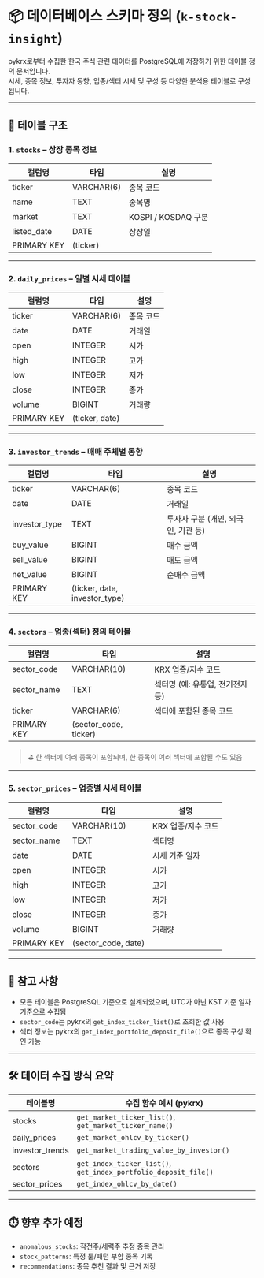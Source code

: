 # 📦 데이터베이스 스키마 정의 (`k-stock-insight`)

pykrx로부터 수집한 한국 주식 관련 데이터를 PostgreSQL에 저장하기 위한 테이블 정의 문서입니다.  
시세, 종목 정보, 투자자 동향, 업종/섹터 시세 및 구성 등 다양한 분석용 테이블로 구성됩니다.

---

## 📁 테이블 구조

### 1. `stocks` – 상장 종목 정보

| 컬럼명      | 타입        | 설명             |
|-------------|-------------|------------------|
| ticker      | VARCHAR(6)  | 종목 코드         |
| name        | TEXT        | 종목명            |
| market      | TEXT        | KOSPI / KOSDAQ 구분 |
| listed_date | DATE        | 상장일            |
| PRIMARY KEY | (ticker)    |

---

### 2. `daily_prices` – 일별 시세 테이블

| 컬럼명   | 타입        | 설명         |
|----------|-------------|--------------|
| ticker   | VARCHAR(6)  | 종목 코드     |
| date     | DATE        | 거래일        |
| open     | INTEGER     | 시가          |
| high     | INTEGER     | 고가          |
| low      | INTEGER     | 저가          |
| close    | INTEGER     | 종가          |
| volume   | BIGINT      | 거래량        |
| PRIMARY KEY | (ticker, date) |

---

### 3. `investor_trends` – 매매 주체별 동향

| 컬럼명       | 타입        | 설명                 |
|--------------|-------------|----------------------|
| ticker        | VARCHAR(6)  | 종목 코드             |
| date          | DATE        | 거래일                |
| investor_type | TEXT        | 투자자 구분 (개인, 외국인, 기관 등) |
| buy_value     | BIGINT      | 매수 금액             |
| sell_value    | BIGINT      | 매도 금액             |
| net_value     | BIGINT      | 순매수 금액           |
| PRIMARY KEY   | (ticker, date, investor_type) |

---

### 4. `sectors` – 업종(섹터) 정의 테이블

| 컬럼명      | 타입        | 설명                        |
|-------------|-------------|-----------------------------|
| sector_code | VARCHAR(10) | KRX 업종/지수 코드            |
| sector_name | TEXT        | 섹터명 (예: 유통업, 전기전자 등) |
| ticker      | VARCHAR(6)  | 섹터에 포함된 종목 코드         |
| PRIMARY KEY | (sector_code, ticker) |

> ⛳ 한 섹터에 여러 종목이 포함되며, 한 종목이 여러 섹터에 포함될 수도 있음

---

### 5. `sector_prices` – 업종별 시세 테이블

| 컬럼명      | 타입        | 설명                  |
|-------------|-------------|-----------------------|
| sector_code | VARCHAR(10) | KRX 업종/지수 코드      |
| sector_name | TEXT        | 섹터명                |
| date        | DATE        | 시세 기준 일자          |
| open        | INTEGER     | 시가                  |
| high        | INTEGER     | 고가                  |
| low         | INTEGER     | 저가                  |
| close       | INTEGER     | 종가                  |
| volume      | BIGINT      | 거래량                |
| PRIMARY KEY | (sector_code, date) |

---

## 📌 참고 사항

- 모든 테이블은 PostgreSQL 기준으로 설계되었으며, UTC가 아닌 KST 기준 일자 기준으로 수집됨
- `sector_code`는 pykrx의 `get_index_ticker_list()`로 조회한 값 사용
- 섹터 정보는 pykrx의 `get_index_portfolio_deposit_file()`으로 종목 구성 확인 가능

---

## 🛠️ 데이터 수집 방식 요약

| 테이블명        | 수집 함수 예시 (pykrx)                                      |
|-----------------|-------------------------------------------------------------|
| stocks          | `get_market_ticker_list()`, `get_market_ticker_name()`     |
| daily_prices    | `get_market_ohlcv_by_ticker()`                              |
| investor_trends | `get_market_trading_value_by_investor()`                   |
| sectors         | `get_index_ticker_list()`, `get_index_portfolio_deposit_file()` |
| sector_prices   | `get_index_ohlcv_by_date()`                                 |

---

## ⏱️ 향후 추가 예정

- `anomalous_stocks`: 작전주/세력주 추정 종목 관리
- `stock_patterns`: 특정 룰/패턴 부합 종목 기록
- `recommendations`: 종목 추천 결과 및 근거 저장

